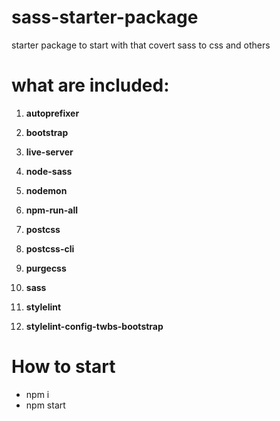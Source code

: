 # sass-starter-package
starter package to start with that covert sass to css and others

# what are included:
  
1. **autoprefixer**

2. **bootstrap**

3. **live-server**

4. **node-sass**

5. **nodemon**

6. **npm-run-all**

7. **postcss**

8. **postcss-cli**

9. **purgecss**

10. **sass**

11. **stylelint**

12. **stylelint-config-twbs-bootstrap**

# How to start

* npm i
* npm start
